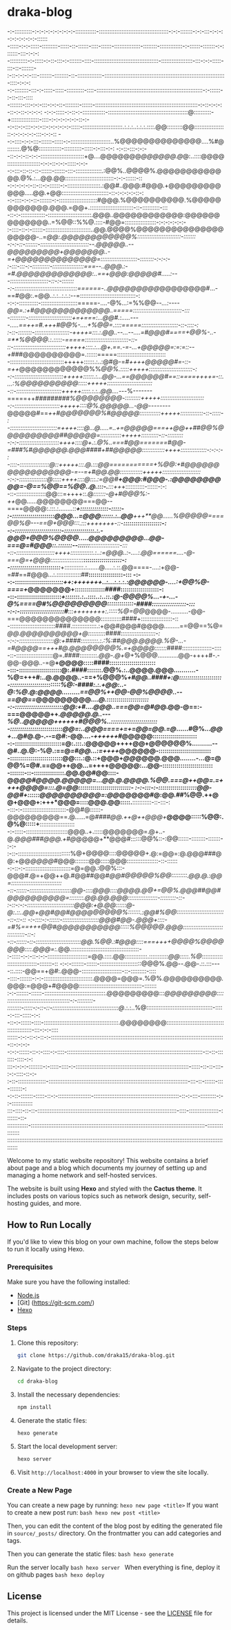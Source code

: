 # draka-blog


-:-::::::::::-:-:-:-:-:-:-:-:-:-::::::::::::-::::::::::::::::::::::::::::::::::::::::-:-:-:::::::-:-:-:::-:-:-:-:-:-:-:-:-:-::::::
-:::::-:-:-:::::-:::::::::-:::::-::-::::::-::::-::::::-:::::::::::::::-::::::::-:::::::::::::-:-::::::-:::::::-:-:::::::-:::-:-:-:
-::::::::::-:-:::::-:-::-:::-:-:::::::-::::-:::::::::::::::::::::::::::::::::::::-::::::::::::::::::-:::-:-:-:::::-:::-::-:::::::-
:-::-:-:-:-:::-:::::::-::::::::-::-::::::::::::::-:::::::::::::::::::::::::::::::::::::::::::::::::::::::::::::::::::::-::::-:-:-:
-:-::::::::-:::-:-:::::-:::::-::::::::::-::::-:::::::::::::::::::::::::::::::::::::::::::::::::::::::::::::-:-::::::-:-::-:::-::::
-:::::::-:::-:-:-:::-:-:-::-::::::::-::::::-:::::::::::::::::::::::::::::::::::::::::::::::::::::::::::-:-::-:-:-:-::-:-::-:-:-:-:
-:-:-:::::-:-::-:-:::::::::::::-::::::::::::::::::::::::::::::::::::::::::::::@::::::::::-+::::::::::::::::-::::-:-:-:-:-:-:-::-:-
-:-::-:-:::-:-:-::-:-:-:-:-:-:::::-:::::::::::::::::::::::.:.:.:..:.:.:.::::.@@:::::::::@@:::::::::::::::::::-:-:-:-:-:-:::-:-:-::
--:-::::-:-:-:::-::::::-:::::-:-:::::::::::::::::::::::..%@@@@@@@@@@@@@@....%#@:::::::.@%@:::::::::::::-::::::::::-:::::-:-:::-:-:
-:-::-:::-:-:--::-:-:-::-:-:-:::::::::::::::::::::::::+@....@@@@@@@*@@@@@@.@*@:..::::@@@@:::::::::::::::::::-:-:-::-:-:-:::::-:-:-
-:-:::-::-::-::-::::::-::::::-:::-:::::::::::::::.:@@%..@@@@%.@@@@@@@@@@@@@.@%.:...@@.@@::::::::::::::::::::::::::::-:-:-::::::-::
-:-:-:-:-:-::-::-:-::::::-:-:::::::::::::::::::.:@@#..@@@:#@@@.+@@@@@@@@@@@@.....@@.+@@:::::::::::::::::::::::::::-::-:-:-:-:-::-:
-:-::::-:-:-::-:::::::-:-::::::::::::::::::::::#@@@.%@@@@@@@@@@.%@@@@@@@@@@@@.@@@.=@@+.:::::::::::::::::::::::::-::-::::::::::-:::
-::-:-::::::::::::::-:::::::::::::::::::::::::.@@@..@@@@@@@@@@@@:@@@@@@@@@@@@@..=%@@::%%@.::::-#@@=::::::::::::::::::-:-:-:-:-:-:-
:-::::-::-:-::::::-::::::::::::::::::::::::::..@@.@@@@%@@@@@@@@@@@@@@@@@@@@-..=*@@:.@@@@@@@@@@@@%:::::::::::::::::::::::::-:::::::
-:-:-::-:::::::-::::::::::::::::::::::::::::--.@@@@@..--@@@@@@@@@+@@@@@@@..-=+@@@@@@@@@@@@@@=:::::::::::::::::::::-::::::::-:-:-:-
:-:::-:::-:-::::::::::-::::::::::::::::::===--..@@@.:-=#.@@@@@@@@@@@@@:..==+@@@:@@@@@#.....:---::::::::::::::::::::::-::-:-:::::::
-:-::::::::::::::::::::::::::::::::::::======-..@@@@@@@@@*@@@@@@@@#...-==#@@:.=@@..:.:..:.:.:--=::::::::::::::::::::::::::::::::-:
-:-:-:::::::::::-:::::::::::::::::::::=====-....-@%...:=%%@@*--...:----@@=.:+#@@@@@@@@@@@@@..=====::::::::::::::::::::::::::::-:::
-:::::::::-:::::::::::::::::::::::::+=+===:...@@#.:.....----.....==++=#.+++#@@%-....+%@@=.::::=====:::::::::::::::::::::-::-::::-:
:-::-::::::::-::::::::::::::::::::-++++=:::.:.@@..--...--....=#@@@#====+@@%-..-=**%@@@@.:.:::::-=====:::::::::::::::::::::::::-::-
::-::::::::::::::::::::::::::::::+++++::::.:...@+.==.-=-...+@@@@@=:=:=::--+*###@@@@@@@@@@=.::::::=====::::::::::::::::::::::::::::
-:::::::::::::::::::::::::::::::+++++::::::.:..:@#@-=*#++++@@@@@#=-::-=++*@@@@@@@@@@@@%%*@@%.:::::+++++:::::::::::::::::::::::::-:
-:-::::::::::::::::::::::::::::+++++::::::.:...@@-...==@@@@@@#==::====++++=-::....:%@@@@@@@@@@:::::+++++::::::::::::::::::::::::::
-::-::::::::::::::::::::::::::+++++:::::.:.:..@@....---*%-------=====++*#########%@@@@@@@@-:::::::::+++++:::::::::::::::::::::::::
-:-::::::::::::::::::::::::::+++++::::@%.@@@@@...-@@--------*@@@@@#==***++#@@@@@@@%#@@@@@::::::::::::+++++:::::::::::::-::-:::::-:
-:::::::::::::::::::::::::::=++++::::@...@.....=..+=@@@@@===++@@++*##@@%@@@@@@@@@@##@@@@@=::::::::::::+++++::::::::::-::-:::::::::
-:-:-:::::::::::::::::::::::++++::::@+.:.@%..===#@@=======#@@-=###%#@@@@@@.@@@####+##@@@@@:::::::::::::++++:::::::::::::::-:-:-:-:
-::::-:::::::::::::::::@*::+++++:::.@.:::@@===========+%@@:+#@@@@@@@@@@@@@@@@@-=--=+#@@.@@:::::::::::::+++++::::::::::::::::::::::
-:-:-::::::::::::::::@:::::++++::::@:::.:=@@#******+@@@:#*@@@-.:@@@@@@@@@@=-@==%@@==%@@..@.:::*-.****:::++*+:::::::::::-::::::-:-:
-::-:::::::::::::::::@@:::=++++::.@*:::::::-@+#@@@%:-++*@@......@@@@@@@@===@@--====@@@@:.:::.:........::****+::::::::::::::-:::::-
:-:::::::::::::::::::::@@@*...=@@@::::::.:..@@****+++**@@......%@@@@@====@@%@---==@+@@@:::.:::+++++++-::-****:::::::::::::::::::-:
-:-:::::::::::::::::::::::-:::::::::::::::.:.-@@@+@@@%@@@@.....@@@@@@@@@...@@-===@=#@@@::.:::::::--::::::****:::::::::::::::::-:::
-::-::::::::::::::::::::::++++:::::::::::::.:..:=@@@..:-....:.@@======....-@-===@=+@@@:::::::::::::::::::****:::::::::::::::::::-:
-:::::::::::::::::::::::::***+:::::::::::.:.......@.....:.::.@@====-....:+@@-=##==#@@@...:.::::::::::::::##**:::::::::::::::::-:::
-:--:-::::::::::::::::::::****::::++*:+++++++..:...:.:.:.:@@@@@@-....:+@@%@-====+*@@@@@@@+:::::::::::::::####:::::::::::::::::::-:
-::-::::::::::::::::::::::****+:::::::.:..::::..:..::.:@-@@@@%...-*+-...-@%====@#%@@@@@@@@@:::::::::::::-####:::::::::::::::::-:::
-:-:-::::::::::::::::::::::#***:::*++++++++:.:::::%@=@@*@@@@-..........-@@-===@@@@@@@@@@@@@@::::::::::::####+::::::::::::::::::-::
-::::::::::::::::::::::::::####.::::::::::::::.:+@@#@@@#@@@@.........==@@==%@=*@@.@@@@@@@@@@+@::::::::::####::::::::::::::::::::-:
-:-:-::::::::::::::::::::@:+####::::::::::.:.:%:##@@@.@@@@.%@-...-=#@@@@==+++#@.@@@@@@@@%.=+@@@@:::::::*####:::::::::::::::::-::::
-::-:::::::::::::::::::::@=.####::::::::::.*@@-.@+*@+%@@@............@@-++++#-.-@@-@@@..-=@**+@@@@:::::####:::::::::::::::::::::::
-:::-:::::::::::::::::::::@:.####:::::::.@@%.:..@@@@.@@@...........-%@=+++#:..@.@@@@..-==+%@@@%*+#@@..####+:@:::::::::::::::::::::
-:::::::::::::::::::::::::%@:-####:.:.+@@:..-@:%@.@:@@@@.........==@@%++@@-@@%@@@@..--==@@==*@@@@@@@@@...*.@.:::::::::::::::::::::
-:-::::::::::::::::::::::::@@:+#....@@@..===@@=@#@*@.@@-@==:-===@@@@@++*.@@@@@.@..---%@..@@@@@++++++#@@@%..:::::::::::::::::::::::
-::::::::::::::::::::::::::@@=:..@@@====+=+=@@=@@.=@*......#@%*...@@+*...@#@.@-.--=@#:-@@*....-++++++*#@@@@@::::::::::::::::::::::
-:-:::::::::::::::::::::::=@:.:::.:@@@@@++++@@+@@@@@@%..........--@#..@.@:-%@.:==@*=#@@...:=++++*@@@@@@-::::::::::::::::::::::::::
-::::::::::::::::::::::::::@@:::.:@.::+@@@+*@@*@@@@.@@@........-...@=@@@%=@#.==@@++@@...=++++@@@@@:...@@-:::::::::::::::::::::::::
-:::::::-::-:::::::::::::::.@@.@@#@@::::-@@*@@#@@@@.@@@@@=...@@.@.@@@@.%@@.===@++@@=.=++++@@@@=:::.@=@@::::::::::::::::::::::::::-
:-:-:::-:-:::::::::::::::::::@@-@@#+::::::@@@@@@@@@@=:@@*@@@@@#@:@@.##%@@.++@@+@@@+:+++*@@@=::::@@@.@@:::::.**:::::::::::-::-:::-:
-:::-:-:::::::::::::::::::::::::-@@#@::::::-@@@@@@@@@==.@......=@*####@@.++@++@@@+***@@@@:::::%@@:.@%@:::::+**::::::::::::::::::::
-:-:::::-::::::::::::::::::::::::@@@..+.:::::@@@@@@@=.@+..-@*.@@@###@@@.+#@*@@@@+**@@@#::::::@@%::-:@@::::::-::::::::-:::::::-:-:-
:-::-::::::::::::::::::::::::::::::%@+@@@@::::@@@@@+.@:=@@=:@.@@@###@@:+@@*@@@@#*@@@::::::::@@:::::@@@::::::::::::::::::-::-::::::
-:-::-:-::::::::::::::::::::::::::=@=@@.:@@%:::-@@@#.@=+@@++@.#@@##@@#*@@#@@@@@%@@:::::::::.@@.@.:@@=:::::::::::::::::::::::::::::
-::-::::::-::::::::::::::::::::::::@@-::::@@@::::@@@@.@@+=@@%.@@@##@@#@@@@@@@@@@=::::::::.@@.@@.@@@:::::::::::::::::-:::::::::-::-
:-::-:-:-:::::::::::::::::::::::::::@@@:+@.@@::::::@-@:.::..@@+@@#@@#@@@@@@@@@%:::::::.:@@#%@@:::::::::::::::::::::::::::-::-::-::
-:-::::-:-::::::-:::::::::::::::::::::@@@#@@-.@@@+::::-=#%==+++@@#@@@@@@@@@@@:::::%@@@@@.@@@:::::::::::::::::::::::::::::::::-::-:
-::-::::::-::-::::::::::::::::::::::::::@@.%@@.:#@@@::::===++++@@@@%@@@@@@@::::.@@@=:.*@@.:::::::::::::::::::::::::::::::::::::::-
:-:::::-:-:-::-:-:-:::::::::::::::::::::::=@@.::::.@@:::::::::::::.:::::::::::*@@:::::.%@*:::::::::::::::::::::::::::::-:::::::-::
-:-:-:::::::-::::::-::::::::::::::::::::::::@@@%.@@--.@@-.::.:::----::.::::-@@==+@#:.@@@-:::::::::::::::::::::::-::-:::::::::-::::
-::::-:::::::-:-:-::::::::::::::::::::::::::::.@@@@=@@@=.%@%.@@@@@@@@@@.@@@:=@@@+#@@@@::::::::::::::::::::::::::::::::::::-:::::::
:-:-:::::::-::::::-:::::::::::::::::::::::::::::::::::.@@@@@@@@@:::*@@@@@@@@@::::::::::::::::::::::::::::::::::::::::-:-:::::::::-
::::::::-:::::-:-::-::-::::::::::::::::::::::::::::::::::::::@*.:.:..%@::::::::::::::::::::::::::::::::::::::-::::-:-:::-:::::-:-:
-::-:-::::::-::::-:::::::::::::::::::::::::::::::::::::::::::.@@@@@@@@:::::::::::::::::::::::::::::::::::::::::::::::-:::-:-:-::::
::::::-:-:-::-:-::-:-:::::::::::::::::::::::::::::::::::::::::::::::::::::::::::::::::::::::::::::::::::::::::::::::::::-::-:-:-:-
-:-:-::::::-::-:-::::-:-::::-::::::::::::::::::::::::::::::::::::::::::::::::::::::::::::::::::::::::::::::-::-::-:::::::-::::-:-:
:::-:-:-:-::::::::-:-:::::-::::-:-:::::::::::::::::::::::::::::::::::::::::::::::::::::::::::::::::-:::::-::-::-:::-:-:-::::-::-:-
:-::-::::::::::::::::-::::::::::::::::::::::::::::::::::::::::::::::::::::::::::::::::::::::::::::::::-:::-::-::::::-:::-:::::::-:
-:-::-:::::::-:::::-::-:-:::::::::::::::::::-:::::::::::::::::::::::::::::::::::::::::::::::::-::-:-:::-:::::::::-:-:-::::::::::::
:::-::::-::-::-::::::::::::::::::::::::::::::::::::::::::::::::::::::::::::::::::::::::::::::::-::::-:::::::::::::::::-:::::::-::-
::::::::::::-::::::::::::::::::::::::::::::::::::::::::::::::::::::::::::::::::::::::::::::::::::::::::::::::::::-::::::::::::::::
::::::::::::::::::::::::::::::::::::::::::::::::::::::::::::::::::::::::::::::::::::::::::::::::::::::::::::::::::::::::::::::::::


Welcome to my static website repository! This website contains a brief about page and a blog which documents my journey of setting up and managing a home network and self-hosted services.

The website is built using **Hexo** and styled with the **Cactus theme**. It includes posts on various topics such as network design, security, self-hosting guides, and more.

## How to Run Locally

If you'd like to view this blog on your own machine, follow the steps below to run it locally using Hexo.

### Prerequisites

Make sure you have the following installed:
- [Node.js](https://nodejs.org/)
- [Git] (https://git-scm.com/)
- [Hexo](https://hexo.io/)
  
### Steps

1. Clone this repository:
    ```bash
    git clone https://github.com/draka15/draka-blog.git
    ```

2. Navigate to the project directory:
    ```bash
    cd draka-blog
    ```

3. Install the necessary dependencies:
    ```bash
    npm install
    ```
4. Generate the static files:
    ```bash
    hexo generate
    ```

5. Start the local development server:
    ```bash
    hexo server
    ```

6. Visit `http://localhost:4000` in your browser to view the site locally.

### Create a New Page

You can create a new page by running:
    ```
    hexo new page <title>
    ```
If you want to create a new post run:
    ```bash
    hexo new post <title>
    ```

Then, you can edit the content of the blog post by editing the generated file in `source/_posts/` directory.
On the frontmatter you can add categories and tags.

Then you can generate the static files:
    ```bash
    hexo generate
    ```

Run the server locally
    ```bash
    hexo server
    ```
When everything is fine, deploy it on github pages
    ```bash
    hexo deploy
    ```

## License

This project is licensed under the MIT License - see the [LICENSE](LICENSE) file for details.
